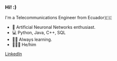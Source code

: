 ### Hi! :)

I'm a Telecommunications Engineer from Ecuador🇪🇨

- 🤖 Artificial Neuronal Networks enthusiast.
- 💻 Python, Java, C++, SQL
- ✍🏽 Always learning.
- 🙋🏽‍♂️ He/him

[LinkedIn](https://www.linkedin.com/in/stalyn-sampedro/?locale=en_US)
<!--
**stalyn-sampedro/stalyn-sampedro** is a ✨ _special_ ✨ repository because its `README.md` (this file) appears on your GitHub profile.

Here are some ideas to get you started:

- 🔭 I’m currently working on ...
- 🌱 I’m currently learning ...
- 👯 I’m looking to collaborate on ...
- 🤔 I’m looking for help with ...
- 💬 Ask me about ...
- 📫 How to reach me: ...
- 😄 Pronouns: ...
- ⚡ Fun fact: ...
-->
